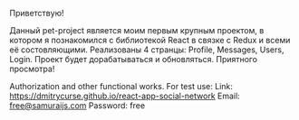 Приветствую!

Данный pet-project является моим первым крупным проектом, в котором я познакомился с библиотекой React в связке с Redux и всеми её состовляющими. Реализованы 4 странцы: Profile, Messages, Users, Login. Проект будет дорабатываться и обновляться. Приятного просмотра! 

Authorization and other functional works.
For test use:
Link: https://dmitrycurse.github.io/react-app-social-network
Email: free@samuraijs.com
Password: free


